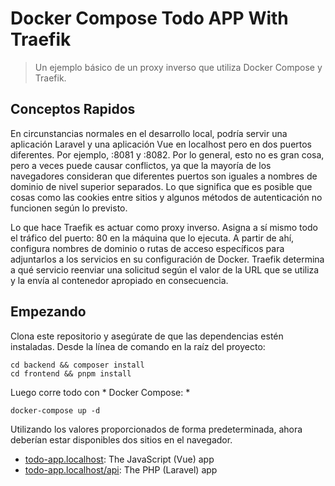 # Docker Compose Todo APP With Traefik

>Un ejemplo básico de un proxy inverso que utiliza Docker Compose y Traefik.

## Conceptos Rapidos
En circunstancias normales en el desarrollo local, podría servir una aplicación Laravel y una aplicación Vue en localhost pero en dos puertos diferentes. 
Por ejemplo, :8081 y :8082. 
Por lo general, esto no es gran cosa, pero a veces puede causar conflictos, ya que la mayoría de los navegadores consideran que diferentes puertos son iguales a nombres de dominio de nivel superior separados. Lo que significa que es posible que cosas como las cookies entre sitios y algunos métodos de autenticación no funcionen según lo previsto.

Lo que hace Traefik es actuar como proxy inverso. Asigna a sí mismo todo el tráfico del puerto: 80 en la máquina que lo ejecuta. A partir de ahí, configura nombres de dominio o rutas de acceso específicos para adjuntarlos a los servicios en su configuración de Docker. 
Traefik determina a qué servicio reenviar una solicitud según el valor de la URL que se utiliza y la envía al contenedor apropiado en consecuencia.

## Empezando

Clona este repositorio y asegúrate de que las dependencias estén instaladas. Desde la línea de comando en la raíz del proyecto:
```
cd backend && composer install
cd frontend && pnpm install
```

Luego corre todo con * Docker Compose: *

```
docker-compose up -d
```

Utilizando los valores proporcionados de forma predeterminada, ahora deberían estar disponibles dos sitios en el navegador.

- [todo-app.localhost](http://app.localhost): The JavaScript (Vue) app
- [todo-app.localhost/api](http://app.localhost/api): The PHP (Laravel) app